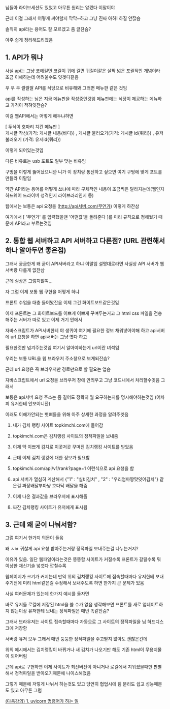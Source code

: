 
님들아 라이브세션도 있었고 아무튼 원리는 알겠다 이말이야

근데 이걸 그래서 어떻게 써야할지 막막~하고 그냥 진짜 아하! 하질 안잖슴

솔직히 api라는 용어도 잘 모르겠고 좀 글찬슴?

아주 쉽게 정리해드리겠음

## 1. API가 뭐냐

사실 api는 그냥 코에걸면 코걸이 귀에 걸면 귀걸이같은 살짝 넓은 포괄적인 개념이라 조금 이해하는데 어려울수도 잇겟다같음

우 우 우 쌀쌀쌀 API를 식당으로 비유해봐 그러면 메뉴판 같은 것임

api를 작성하는 님은 지금 메뉴판을 작성중인것임 메뉴판에는 식당이 제공하는 메뉴하고 가격이 적혀잇잔슴?

이걸 웹API에서는 어떻게 해두냐하면

[ 두식이 호마리 치킨 메뉴판 ]  
게시글 작성(가격: 게시글 내용{바디}) , 게시글 불러오기(가격: 게시글 id{쿼리}) , 유저 불러오기 (가격: 유저id{쿼리})

이렇게 되어있는것임

다른 비유로는 usb 포트도 일부 맞는 비유임

구멍을 이렇게 뚫어놨으니깐 니가 이 장치랑 통신하고 싶으면 여기 구멍에 맞게 포트를 만들라 이말임

약간 API라는 용어를 어떻게 쓰냐에 따라 구체적인 내용이 조금씩은 달라지는데(웹인지 하드웨어 드라이버 성격인지 라이브러리인지 등)

웹에서는 보통은 api 요청을 (http://api서버.com/무언가) 이렇게 하잔삼

여기에서 [ '무언가' 를 입력했을땐 '어떤값'을 돌려준다 ]를 미리 규칙으로 정해뒀기 때문에 API라고 부르는것임

## 2. 통합 웹 서버하고 API 서버하고 다른점? (URL 관련해서 하나 알아두면 좋은점)

그래서 궁금한게 왜 굳이 API서버라고 하냐 이말임 설명대로라면 사실상 API 서버가 웹 서버랑 다를게 없잔삼

근데 실상은 그렇지않여...

자 그럼 이제 보통 웹 구현을 어떻게 하냐

프론트 수업을 대충 들어봤잔음 이제 그건 화이트보드같은것임

이제 프론트는 그 화이트보드를 이쁘게 이쁘게 꾸며두는거고 그 html css 파일을 전송해주는 서버가 따로 있고 이제 거기 안에서

자바스크립트가 API서버한테 야 생퀴야 여기에 필요한 정보 채워넣어야해 하고 api서버에 url 요청을 하면 api서버는 그냥 옛다 하고

필요한것만 넘겨주는것임 여기서 알아야하는게 url이란 녀석임

우리는 보통 URL을 웹 브라우저 주소창으로 보게되잔슴?

근데 url 요청은 꼭 브라우저만 경로만으로 할 필요는 업슴

자바스크립트에서 url 요청을 브라우저 창에 안띄우고 그냥 코드내에서 처리할수잇음 그래서

보통은 api서버 요청 주소는 좀 길어도 정확히 뭘 요구하는지를 명시해야하는것임 (어차피 유저한테 안보이니깐)

이래도 이해가안되는 삣삐들을 위해 아주 상세한 과정을 알려주겟음

1. 내가 김치 랭킹 사이트 topkimchi.com에 들어감

2. topkimchi.com은 김치랭킹 사이트의 정적파일을 보내줌

3. 이제 막 이쁘게 김치로 이곳저곳 꾸며진 김치랭킹 사이트를 받았음

4. 근데 이제 김치 랭킹에 대한 정보가 필요함

5. topkimchi.com/api/v1/rank?page=1 이런식으로 api 요청을 함

6. api 서버가 열심히 계산해서 {"1" : "실비김치" , "2" : "우리엄마짱맛잇어김치"} 같은걸 짜장배달부마냥 호다닥 배달을 해줌

7. 이제 나온 결과값을 브라우저에 표시해줌

8. 짜잔 김치랭킹 사이트가 유저에게 표시됨

## 3. 근데 왜 굳이 나눠서함?

그럼 여기서 한가지 의문이 들음

왜 ㅅㅂ 귀찮게 api 요청 받아주는거랑 정적파일 보내주는걸 나누는거지?

이유가 있음. 일단 웹파일이라는것은 뚱뚱함 사이트가 커질수록 프론트가 갈릴수록 뭐 이상한 채신기술 넣겟다 깝칠수록

웹페이지가 크기가 커지는데 만약 위의 김치랭킹 사이트에 접속할때마다 유저한테 보내주기전에 미리 html같은걸 수정해서 보내주도록 하면 한가지 큰 문제가 있음

사실 여러문제가 있는데 한가지 예시를 들자면

바로 유저들 로컬에 저장된 html을 쓸 수가 없음 생각해보면 프론트를 새로 업데이트하지 않는이상 유저한테 보내는 정적파일은 매번 똑같잔슴?

그래서 브라우저는 사이트 접속할때마다 자동으로 그 사이트의 정적파일을 님 하드디스크에 저장함

서버랑 유저 모두 그래서 매번 뚱뚱한 정적파일을 주고받지 않아도 괜찮은건데

위의 예시에서는 김치랭킹이 바뀌거나 새 김치가 나오기만 해도 기존 html이 무용지물이 되어버림

근데 api로 구현하면 이제 사이트가 최신버전이 아니거나 로컬에서 지워졌을때만 판별해서 정적파일을 받아오기때문에 나이스해졌음

그렇기 때문에 저렇게 나눠서 하는것도 있고 당연히 협업시에 팀 분리도 쉽고 성능때문도 있고 아무튼 그럼

[(다음강의) 1. uvicorn 명령어가 하는 일](docs/1.md)
